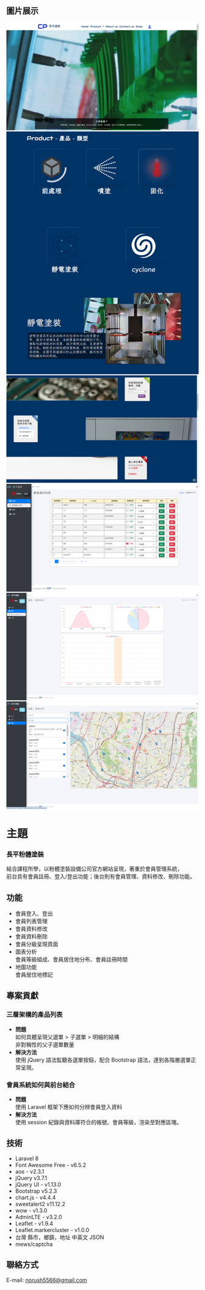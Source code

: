 ## 圖片展示

![圖片1](./001.png)
![圖片2](./002.png)
![圖片3](./003.png)
![圖片4](./004.png)
![圖片5](./005.png)
![圖片6](./006.png)


# 主題
### 長平粉體塗裝   
結合課程所學，以粉體塗裝設備公司官方網站呈現，著重於會員管理系統，  
前台具有會員註冊、登入/登出功能；後台則有會員管理、資料修改、刪除功能。

## 功能
- 會員登入、登出
- 會員列表管理
- 會員資料修改
- 會員資料刪除
- 會員分級呈現頁面
- 圖表分析  
  會員等級組成、會員居住地分布、會員註冊時間
- 地圖功能  
  會員居住地標記

## 專案貢獻
### 三層架構的產品列表
- **問題**  
  如何具體呈現父選單 > 子選單 > 明細的結構  
  非對稱性的父子選單數量
- **解決方法**  
  使用 jQuery 語法監聽各選單按鈕，配合 Bootstrap 語法，達到各階層選單正常呈現。

### 會員系統如何與前台結合
- **問題**  
  使用 Laravel 框架下應如何分辨會員登入資料
- **解決方法**  
  使用 session 紀錄與資料庫符合的帳號、會員等級，渲染至對應區塊。

## 技術
- Laravel 8
- Font Awesome Free - v6.5.2
- aos - v2.3.1
- jQuery v3.7.1
- jQuery UI - v1.13.0
- Bootstrap v5.2.3
- chart.js - v4.4.4
- sweetalert2 v11.12.2
- wow - v1.3.0
- AdminLTE - v3.2.0
- Leaflet - v1.9.4
- Leaflet.markercluster - v1.0.0
- 台灣 縣市，鄉鎮，地址 中英文 JSON
- mews/captcha

## 聯絡方式
E-mail: [norush5566@gmail.com](mailto:norush5566@gmail.com)
